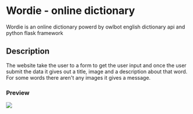 # Wordie - online dictionary

Wordie is an online dictionary powerd by owlbot english dictionary api and python flask framework

## Description

The website take the user to a form to get the user input and once the user submit the data it gives out a title, image and a description about that word. For some words there aren't any images it gives a message. 

### Preview

<img src="https://user-images.githubusercontent.com/91461938/208255125-c838e019-fc6e-4fef-9355-6a5ec5901828.gif">
